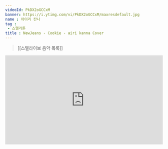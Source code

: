 ```yaml
---
videoId: PkDX2oGCCxM
banner: https://i.ytimg.com/vi/PkDX2oGCCxM/maxresdefault.jpg
name : 아이리 칸나
tag : 
 - 스텔라툰
title : NewJeans - Cookie - airi kanna Cover
---
```

> [[스텔라이브 음악 목록]]
<div style="position:relative;width:100%;padding-bottom:56.25%"><iframe style="width:100%;height:100%; position:absolute"  src="https://www.youtube.com/embed/PkDX2oGCCxM"  frameborder="0" allow="accelerometer; autoplay; clipboard-write; encrypted-media; gyroscope; picture-in-picture; web-share" allowfullscreen></iframe></div>